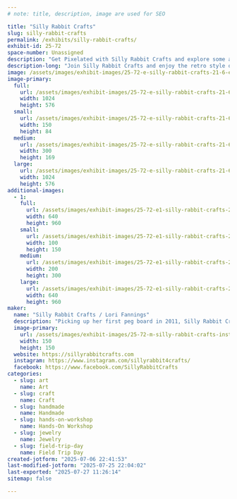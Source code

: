 ```yaml
---
# note: title, description, image are used for SEO

title: "Silly Rabbit Crafts"
slug: silly-rabbit-crafts
permalink: /exhibits/silly-rabbit-crafts/
exhibit-id: 25-72
space-number: Unassigned
description: "Get Pixelated with Silly Rabbit Crafts and explore some awesome Perler items & even make your OWN!"
description-long: "Join Silly Rabbit Crafts and enjoy the retro style of 8bit! you can buy handmade premade items, or have a seat and make your own take home pixelation creation."
image: /assets/images/exhibit-images/25-72-e-silly-rabbit-crafts-21-6-exhibit-addl1-silly-rabbit-crafts-free-play-florida-2017-large-300x169.png
image-primary: 
  full:
    url: /assets/images/exhibit-images/25-72-e-silly-rabbit-crafts-21-6-exhibit-addl1-silly-rabbit-crafts-free-play-florida-2017-large-full.png
    width: 1024
    height: 576
  small:
    url: /assets/images/exhibit-images/25-72-e-silly-rabbit-crafts-21-6-exhibit-addl1-silly-rabbit-crafts-free-play-florida-2017-large-150x84.png
    width: 150
    height: 84
  medium:
    url: /assets/images/exhibit-images/25-72-e-silly-rabbit-crafts-21-6-exhibit-addl1-silly-rabbit-crafts-free-play-florida-2017-large-300x169.png
    width: 300
    height: 169
  large:
    url: /assets/images/exhibit-images/25-72-e-silly-rabbit-crafts-21-6-exhibit-addl1-silly-rabbit-crafts-free-play-florida-2017-large-1024x576.png
    width: 1024
    height: 576
additional-images: 
  - 1:
    full:
      url: /assets/images/exhibit-images/25-72-e1-silly-rabbit-crafts-22894180-3399298030080334-1270854393511652360-n-full.jpg
      width: 640
      height: 960
    small:
      url: /assets/images/exhibit-images/25-72-e1-silly-rabbit-crafts-22894180-3399298030080334-1270854393511652360-n-100x150.jpg
      width: 100
      height: 150
    medium:
      url: /assets/images/exhibit-images/25-72-e1-silly-rabbit-crafts-22894180-3399298030080334-1270854393511652360-n-200x300.jpg
      width: 200
      height: 300
    large:
      url: /assets/images/exhibit-images/25-72-e1-silly-rabbit-crafts-22894180-3399298030080334-1270854393511652360-n-640x960.jpg
      width: 640
      height: 960
maker: 
  name: "Silly Rabbit Crafts / Lori Fannings"
  description: "Picking up her first peg board in 2011, Silly Rabbit Crafts travels to 18 different states a year, with over 320+ shows under her belt! Silly Rabbit Crafts has melted over 31 million beads turning them into anything from Earrings to art, home decor and more!"
  image-primary:
    url: /assets/images/exhibit-images/25-72-m-silly-rabbit-crafts-insta-profile-150x150.jpg
    width: 150
    height: 150
  website: https://sillyrabbitcrafts.com
  instagram: https://www.instagram.com/sillyrabbit4crafts/
  facebook: https://www.facebook.com/SillyRabbitCrafts
categories: 
  - slug: art
    name: Art
  - slug: craft
    name: Craft
  - slug: handmade
    name: Handmade
  - slug: hands-on-workshop
    name: Hands-On Workshop
  - slug: jewelry
    name: Jewelry
  - slug: field-trip-day
    name: Field Trip Day
created-jotform: "2025-07-06 22:41:53"
last-modified-jotform: "2025-07-25 22:04:02"
last-exported: "2025-07-27 11:26:14"
sitemap: false

---
```

